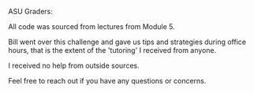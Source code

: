 ASU Graders:

All code was sourced from lectures from Module 5. 

Bill went over this challenge and gave us tips and strategies during office hours, 
that is the extent of the 'tutoring' I received from anyone.

I received no help from outside sources.

Feel free to reach out if you have any questions or concerns.